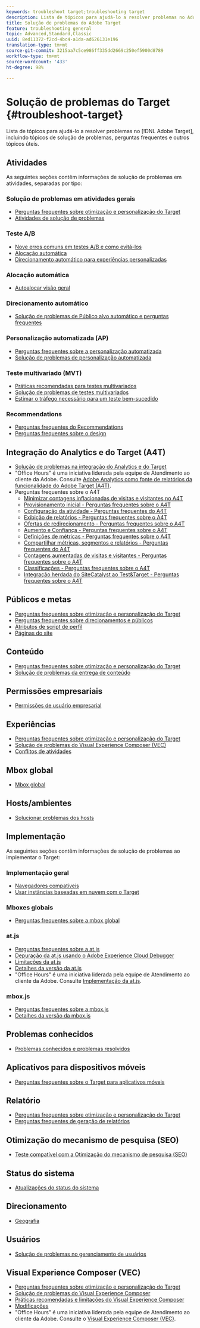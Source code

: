 ```yaml
---
keywords: troubleshoot target;troubleshooting target
description: Lista de tópicos para ajudá-lo a resolver problemas no Adobe Target, incluindo tópicos de solução de problemas, perguntas frequentes e outros tópicos úteis.
title: Solução de problemas do Adobe Target
feature: troubleshooting general
topic: Advanced,Standard,Classic
uuid: 8ed11372-f2cd-4bc4-a1da-ad626131e196
translation-type: tm+mt
source-git-commit: 3215aa7c5ce986ff335dd2669c250ef5900d8789
workflow-type: tm+mt
source-wordcount: '433'
ht-degree: 98%

---
```



# Solução de problemas do Target {#troubleshoot-target}

Lista de tópicos para ajudá-lo a resolver problemas no [!DNL Adobe Target], incluindo tópicos de solução de problemas, perguntas frequentes e outros tópicos úteis.

## Atividades

As seguintes seções contêm informações de solução de problemas em atividades, separadas por tipo:

### Solução de problemas em atividades gerais

* [Perguntas frequentes sobre otimização e personalização do Target](/help/c-intro/cmp-target-standard-cheatsheet.md)
* [Atividades de solução de problemas](/help/c-activities/c-troubleshooting-activities/troubleshooting-activities.md)

### Teste A/B

* [Nove erros comuns em testes A/B e como evitá-los](/help/c-activities/t-test-ab/common-ab-testing-pitfalls.md)
* [Alocação automática](/help/c-activities/automated-traffic-allocation/automated-traffic-allocation.md)
* [Direcionamento automático para experiências personalizadas](/help/c-activities/auto-target/auto-target-to-optimize.md)

### Alocação automática

* [Autoalocar visão geral](/help/c-activities/automated-traffic-allocation/automated-traffic-allocation.md#section_0E72C1D72DE74F589F965D4B1763E5C3)

### Direcionamento automático

* [Solução de problemas de Público alvo automático e perguntas frequentes](/help/c-activities/auto-target/auto-target-troubleshooting-faqs.md)

### Personalização automatizada (AP)

* [Perguntas frequentes sobre a personalização automatizada](/help/c-activities/t-automated-personalization/automated-personalization-faq.md)
* [Solução de problemas de personalização automatizada](/help/c-activities/t-automated-personalization/ap-trouble.md)

### Teste multivariado (MVT)

* [Práticas recomendadas para testes multivariados](/help/c-activities/c-multivariate-testing/best-practices.md)
* [Solução de problemas de testes multivariados](/help/c-activities/c-multivariate-testing/best-practices.md)
* [Estimar o tráfego necessário para um teste bem-sucedido](/help/c-activities/c-multivariate-testing/t-create-multivariate-test/traffic-estimator.md)

### Recommendations

* [Perguntas frequentes do Recommendations](/help/c-recommendations/c-recommendations-faq/recommendations-faq.md)
* [Perguntas frequentes sobre o design](/help/c-recommendations/c-design-overview/template-faq.md)

## Integração do Analytics e do Target (A4T)

* [Solução de problemas na integração do Analytics e do Target ](/help/c-integrating-target-with-mac/a4t/c-a4t-troubleshooting/a4t-troubleshooting.md)
* &quot;Office Hours&quot; é uma iniciativa liderada pela equipe de Atendimento ao cliente da Adobe. Consulte [Adobe Analytics como fonte de relatórios da funcionalidade do Adobe Target (A4T)](/help/c-integrating-target-with-mac/a4t/a4t.md).
* Perguntas frequentes sobre o A4T
   * [Minimizar contagens inflacionadas de visitas e visitantes no A4T](/help/c-integrating-target-with-mac/a4t/c-a4t-troubleshooting/minimizing-inflated-visit-and-visitor-counts-a4t.md)
   * [Provisionamento inicial - Perguntas frequentes sobre o A4T](/help/c-integrating-target-with-mac/a4t/r-a4t-faq/a4t-faq-initial-provisioning.md)
   * [Configuração da atividade - Perguntas frequentes do A4T](/help/c-integrating-target-with-mac/a4t/r-a4t-faq/a4t-faq-activity-setup.md)
   * [Exibição de relatórios - Perguntas frequentes sobre o A4T](/help/c-integrating-target-with-mac/a4t/r-a4t-faq/a4t-faq-viewing-reports.md)
   * [Ofertas de redirecionamento - Perguntas frequentes sobre o A4T](/help/c-integrating-target-with-mac/a4t/r-a4t-faq/a4t-faq-redirect-offers.md)
   * [Aumento e Confiança - Perguntas frequentes sobre o A4T](/help/c-integrating-target-with-mac/a4t/r-a4t-faq/a4t-faq-lift-and-confidence.md)
   * [Definições de métricas - Perguntas frequentes sobre o A4T](/help/c-integrating-target-with-mac/a4t/r-a4t-faq/a4t-faq-metric-definition.md)
   * [Compartilhar métricas, segmentos e relatórios - Perguntas frequentes do A4T](/help/c-target/c-troubleshooting-targets-and-audiences/a4t-faq-sharing-metrics-audiences-reports.md)
   * [Contagens aumentadas de visitas e visitantes - Perguntas frequentes sobre o A4T](/help/c-integrating-target-with-mac/a4t/r-a4t-faq/a4t-faq-inflated-visit-and-visitor-counts.md)
   * [Classificações - Perguntas frequentes sobre o A4T](/help/c-integrating-target-with-mac/a4t/r-a4t-faq/a4t-faq-classifications.md)
   * [Integração herdada do SiteCatalyst ao Test&amp;Target - Perguntas frequentes sobre o A4T](/help/c-integrating-target-with-mac/a4t/r-a4t-faq/a4t-faq-old-integration.md)

## Públicos e metas

* [Perguntas frequentes sobre otimização e personalização do Target](/help/c-intro/cmp-target-standard-cheatsheet.md)
* [Perguntas frequentes sobre direcionamentos e públicos](/help/c-target/c-troubleshooting-targets-and-audiences/troubleshooting-targets-and-audiences.md)
* [Atributos de script de perfil](/help/c-target/c-visitor-profile/profile-parameters.md)
* [Páginas do site](/help/c-target/c-audiences/c-target-rules/site-pages.md)

## Conteúdo

* [Perguntas frequentes sobre otimização e personalização do Target](/help/c-intro/cmp-target-standard-cheatsheet.md)
* [Solução de problemas da entrega de conteúdo](/help/c-activities/c-troubleshooting-activities/content-trouble.md)

## Permissões empresariais

* [Permissões de usuário empresarial](/help/administrating-target/c-user-management/property-channel/property-channel.md)

## Experiências

* [Perguntas frequentes sobre otimização e personalização do Target](/help/c-intro/cmp-target-standard-cheatsheet.md)
* [Solução de problemas do Visual Experience Composer (VEC)](/help/c-experiences/c-visual-experience-composer/r-troubleshoot-composer/troubleshoot-composer.md)
* [Conflitos de atividades](/help/c-experiences/c-visual-experience-composer/activity-collisions.md)

## Mbox global

* [Mbox global](/help/c-implementing-target/c-implementing-target-for-client-side-web/c-target-atjs-faq/global-mbox-frequently-asked-questions.md)

## Hosts/ambientes

* [Solucionar problemas dos hosts](/help/administrating-target/hosts.md)

## Implementação

As seguintes seções contêm informações de solução de problemas ao implementar o Target:

### Implementação geral

* [Navegadores compatíveis](/help/c-implementing-target/c-considerations-before-you-implement-target/supported-browsers.md)
* [Usar instâncias baseadas em nuvem com o Target](/help/c-implementing-target/c-implementing-target-for-client-side-web/c-target-debugging-atjs/targeting-using-cloud-based-instances.md)

### Mboxes globais

* [Perguntas frequentes sobre a mbox global](/help/c-implementing-target/c-implementing-target-for-client-side-web/c-target-atjs-faq/global-mbox-frequently-asked-questions.md)

### at.js

* [Perguntas frequentes sobre a at.js](/help/c-implementing-target/c-implementing-target-for-client-side-web/c-target-atjs-faq/target-atjs-faq.md)
* [Depuração da at.js usando o Adobe Experience Cloud Debugger ](/help/c-implementing-target/c-implementing-target-for-client-side-web/c-target-debugging-atjs/target-debugging-atjs.md)
* [Limitações da at.js](/help/c-implementing-target/c-implementing-target-for-client-side-web/t-mbox-download/c-target-atjs-implementation/target-atjs-limitations.md)
* [Detalhes da versão da at.js](/help/c-implementing-target/c-implementing-target-for-client-side-web/target-atjs-versions.md)
* &quot;Office Hours&quot; é uma iniciativa liderada pela equipe de Atendimento ao cliente da Adobe. Consulte [Implementação da at.js](/help/c-implementing-target/c-implementing-target-for-client-side-web/t-mbox-download/c-target-atjs-implementation/target-atjs-implementation.md).

### mbox.js

* [Perguntas frequentes sobre a mbox.js](/help/c-implementing-target/c-implementing-target-for-client-side-web/t-mbox-download/mboxjs-frequently-asked-questions.md)
* [Detalhes da versão da mbox.js](/help/c-implementing-target/c-implementing-target-for-client-side-web/t-mbox-download/mboxjs-change-log.md)

## Problemas conhecidos

* [Problemas conhecidos e problemas resolvidos](/help/r-release-notes/known-issues-resolved-issues.md)

## Aplicativos para dispositivos móveis

* [Perguntas frequentes sobre o Target para aplicativos móveis](/help/c-target-mobile-app/target-for-mobile-apps-faq.md)

## Relatório

* [Perguntas frequentes sobre otimização e personalização do Target](/help/c-intro/cmp-target-standard-cheatsheet.md)
* [Perguntas frequentes de geração de relatórios](/help/c-reports/reporting-frequently-asked-questions.md)

## Otimização do mecanismo de pesquisa (SEO)

* [Teste compatível com a Otimização do mecanismo de pesquisa (SEO)](/help/c-implementing-target/c-implementing-target-for-client-side-web/c-how-atjs-works/how-atjs-works.md)

## Status do sistema

* [Atualizações do status do sistema](/help/r-release-notes/system-status-updates.md)

## Direcionamento

* [Geografia](/help/c-target/c-audiences/c-target-rules/geo.md)

## Usuários

* [Solução de problemas no gerenciamento de usuários](/help/administrating-target/c-user-management/c-user-management/troubleshooting-user-management.md)

## Visual Experience Composer (VEC)

* [Perguntas frequentes sobre otimização e personalização do Target](/help/c-intro/cmp-target-standard-cheatsheet.md)
* [Solução de problemas do Visual Experience Composer](/help/c-experiences/c-visual-experience-composer/r-troubleshoot-composer/troubleshoot-composer.md)
* [Práticas recomendadas e limitações do Visual Experience Composer](/help/c-experiences/c-visual-experience-composer/experience-composer-best-practices.md)
* [Modificações](/help/c-experiences/c-visual-experience-composer/c-vec-code-editor/vec-code-editor.md)
* &quot;Office Hours&quot; é uma iniciativa liderada pela equipe de Atendimento ao cliente da Adobe. Consulte o [Visual Experience Composer (VEC)](/help/c-experiences/c-visual-experience-composer/visual-experience-composer.md).